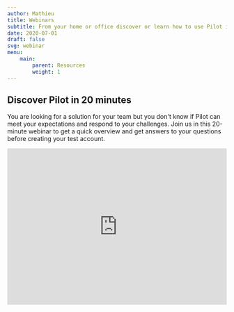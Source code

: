 ```yaml
---
author: Mathieu
title: Webinars
subtitle: From your home or office discover or learn how to use Pilot in 20 minutes maximum.
date: 2020-07-01
draft: false
svg: webinar
menu:
    main:
        parent: Resources
        weight: 1
---
```


## Discover Pilot in 20 minutes

You are looking for a solution for your team but you don't know if Pilot can meet your expectations and respond to your challenges. Join us in this 20-minute webinar to get a quick overview and get answers to your questions before creating your test account.

<iframe width="100%" height="360" frameborder="0" src="https://app.livestorm.co/p/49e8add0-f128-43d8-8e69-b1793d5372f8/form"></iframe>
